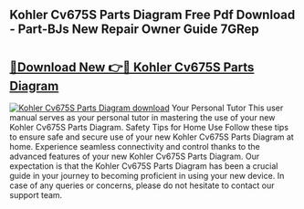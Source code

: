 ## Kohler Cv675S Parts Diagram Free Pdf Download - Part-BJs New Repair Owner Guide 7GRep

# <h2><a href="http://dfh718.blite.top/?on=Kohler+Cv675S+Parts+Diagram">🔗Download New 👉🔴 Kohler Cv675S Parts Diagram</a></h2>

[![Kohler Cv675S Parts Diagram download](https://i.imgur.com/lujVjoI.png)](http://dfh718.blite.top/?on=Kohler+Cv675S+Parts+Diagram)
Your Personal Tutor This user manual serves as your personal tutor in mastering the use of your new Kohler Cv675S Parts Diagram. Safety Tips for Home Use Follow these tips to ensure safe and secure use of your new Kohler Cv675S Parts Diagram at home. Experience seamless connectivity and control thanks to the advanced features of your new Kohler Cv675S Parts Diagram. Our expectation is that the Kohler Cv675S Parts Diagram has been a crucial guide in your journey to becoming proficient in using your new device. In case of any queries or concerns, please do not hesitate to contact our support team.
